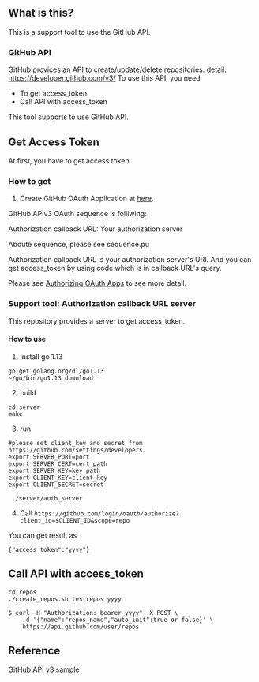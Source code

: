 ## What is this?
This is a support tool to use the GitHub API.

### GitHub API

GitHub provices an API to create/update/delete repositories. detail: https://developer.github.com/v3/
To use this API, you need 
- To get access_token
- Call API with access_token

This tool supports to use GitHub API.

## Get Access Token

At first, you have to get access token.

### How to get

1. Create GitHub OAuth Application at [here](https://github.com/settings/applications/new).

GitHub APIv3 OAuth sequence is folliwing:

Authorization callback URL: Your authorization server

Aboute sequence, please see sequence.pu

Authorization callback URL is your authorization server's URI.
And you can get access_token by using code which is in callback URL's query.

Please see [Authorizing OAuth Apps](https://developer.github.com/apps/building-oauth-apps/authorizing-oauth-apps/) to see more detail.

### Support tool: Authorization callback URL server

This repository provides a server to get access_token.
#### How to use

1. Install go 1.13

```
go get golang.org/dl/go1.13
~/go/bin/go1.13 download
```

2. build

```
cd server
make
```

3. run

```
#please set client_key and secret from  https://github.com/settings/developers.
export SERVER_PORT=port
export SERVER_CERT=cert_path
export SERVER_KEY=key_path
export CLIENT_KEY=client_key
export CLIENT_SECRET=secret

 ./server/auth_server
```

4. Call `https://github.com/login/oauth/authorize?client_id=$CLIENT_ID&scope=repo`

You can get result as 

```
{"access_token":"yyyy"}
```

## Call API with access_token

```
cd repos
./create_repos.sh testrepos yyyy
```

```
$ curl -H "Authorization: bearer yyyy" -X POST \
    -d '{"name":"repos_name","auto_init":true or false}' \
    https://api.github.com/user/repos
```

## Reference

[GitHub API v3 sample](https://qiita.com/ngs/items/34e51186a485c705ffdb)

